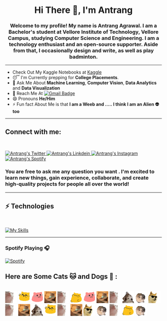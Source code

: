 <h1 align="center">Hi There 👋, I'm Antrang</h1>
<h3 align="center">Welcome to my profile! My name is Antrang Agrawal. I am a Bachelor's student at Vellore Institute of Technology, Vellore Campus, studying Computer Science and Engineering. I am a technology enthusiast and an open-source supporter. Aside from that, I occasionally design and write, as well as play badminton. </h3>

<hr/>

- Check Out My Kaggle Notebooks at <a href="https://www.kaggle.com/antrangagrawal"> Kaggle </a>
- 😴 I'm Currently prepping for **College Placements**.
- 💬 Ask Me About **Machine Learning**, **Computer Vision**, **Data Analytics** and **Data Visualization**
- 📧 Reach Me At [![Gmail Badge](https://img.shields.io/badge/-antrang6112-c14438?style=flat&logo=Gmail&logoColor=white&link=mailto:antrang6112@gmail.com)](mailto:antrang6112@gmail.com)
- 😄 Pronouns **He/Him**
- ⚡ Fun fact About Me is that **I am a Weeb and ..... I think I am an Alien 👽 too** 	

<hr />

<h2 align="left">Connect with me:</h2>

<br/>

<p align="left">

<a href="https://twitter.com/Antrang20">
  <img alt="Antrang's Twitter" width="50px" src="https://user-images.githubusercontent.com/43545812/144034996-602b144a-16e1-41cc-99e7-c6040b20dcaf.png"/>
</a>
<a href="https://www.linkedin.com/in/antrang-agrawal-688239209">
  <img alt="Antrang's Linkdein" width="50px" src="https://user-images.githubusercontent.com/43545812/144035037-0f415fc7-9f96-4517-a370-ccc6e78a714b.png" />
</a>
<a href="https://www.instagram.com/antrang6112">
  <img alt="Antrang's Instagram" width="50px" src="https://user-images.githubusercontent.com/43545812/144035088-0dfb165f-8fe0-4d13-896c-876c29d2b128.png" />
</a>
<a href="https://open.spotify.com/user/chd46bn0ijtv67zk12r06rxcm?si=ccb363e1dd314dbc">
  <img alt="Antrang's Spotify" width="50px" src="https://user-images.githubusercontent.com/43545812/144035120-1ad5169b-91c7-4078-bef9-6a82c733f373.png" />
</a>

<br/>

<h3 align="left"> You are free to ask me any question you want . I'm excited to learn new things, gain experience, collaborate, and create high-quality projects for people all over the world! </h3>

<hr/>

## ⚡ Technologies

<br/>

[![My Skills](https://skillicons.dev/icons?i=py,azure,gcp,r,tensorflow,linux,js,html,css,heroku,git,mysql,mongodb,sqlite,gitlab,github,cpp,c,vscode,neovim,flask,figma,matlab)](https://skillicons.dev)


<hr/>

### Spotify Playing 🎧

[![Spotify](https://spotify-github-readme.vercel.app/api/spotify)](https://open.spotify.com/collection/tracks)

<h2 align="left"> Here are Some Cats 🐱 and Dogs 🐶 : </h2>

<br/>

<div>
   <img src="catjam.gif" width="38" height="38"/>
   <img src="meow_attention.png" width="38" height="38"/>
   <img src="meow_party.gif" width="38" height="38"/>
   <img src="typingcat.gif" width="38" height="38"/>
   <img src="catjam.gif" width="38" height="38"/>
   <img src="meow_fat.gif" width="38" height="38"/>
   <img src="meow_party.gif" width="38" height="38"/>
   <img src="typingcat.gif" width="38" height="38"/>
   <img src="catjam.gif" width="38" height="38"/>
   <img src="confused_dog.gif" width="38" height="38"/>
   <img src="friday_dog.gif" width="38" height="38"/>
   <img src="cool-doge.gif" width="38" height="38"/>
   <img src="catjam.gif" width="38" height="38"/>
   <img src="typingcat.gif" width="38" height="38"/>
   <img src="confused_dog.gif" width="38" height="38"/>
   <img src="meow_attention.png" width="38" height="38"/>
   <img src="catjam.gif" width="38" height="38"/>
   <img src="typingcat.gif" width="38" height="38"/>
   <img src="cool-doge.gif" width="38" height="38"/>
   <img src="friday_dog.gif" width="38" height="38"/>
   <img src="catjam.gif" width="38" height="38"/>
   <img src="meow_fat.gif" width="38" height="38"/>
   <img src="friday_dog.gif" width="38" height="38"/>
</div>


